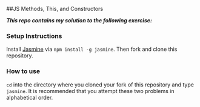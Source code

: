 ##JS Methods, This, and Constructors

***This repo contains my solution to the following exercise:***

### Setup Instructions

Install [Jasmine](http://jasmine.github.io/2.3/introduction.html) via `npm install -g jasmine`. Then fork and clone this repository.

### How to use

`cd` into the directory where you cloned your fork of this repository and type `jasmine`. It is recommended that you attempt these two problems in alphabetical order.
